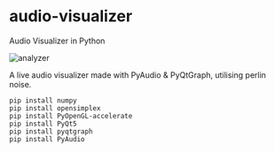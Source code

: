 # audio-visualizer
Audio Visualizer in Python

![analyzer](https://github.com/joeloftusdev/audio-visualizer/assets/152509645/b62a3bc5-7c39-4ed5-9e91-ccbc744b6991)


A live audio visualizer made with PyAudio & PyQtGraph, utilising perlin noise.

```
pip install numpy
pip install opensimplex
pip install PyOpenGL-accelerate
pip install PyQt5
pip install pyqtgraph
pip install PyAudio


